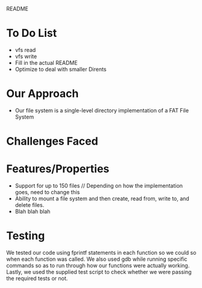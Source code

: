 README

To Do List
=================

* vfs read
* vfs write
* Fill in the actual README
* Optimize to deal with smaller Dirents

Our Approach
=============
* Our file system is a single-level directory implementation of a FAT File System

Challenges Faced
==================



Features/Properties
===================
* Support for up to 150 files // Depending on how the implementation goes, need to change this
* Ability to mount a file system and then create, read from, write to, and delete files. 
* Blah blah blah 


Testing
=========
We tested our code using fprintf statements in each function so we could so when each function was called. We also used gdb while running specific commands so as to run through how our functions were actually working. Lastly, we used the supplied test script to check whether we were passing the required tests or not.
